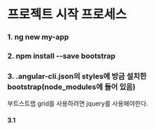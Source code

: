 # 프로젝트 시작 프로세스

### 1. ng new my-app
### 2. npm install --save bootstrap
### 3. .angular-cli.json의 styles에 방금 설치한 bootstrap(node_modules에 들어 있음)
부트스트랩 grid를 사용하려면 jquery를 사용해야한다.
#### 3.1 